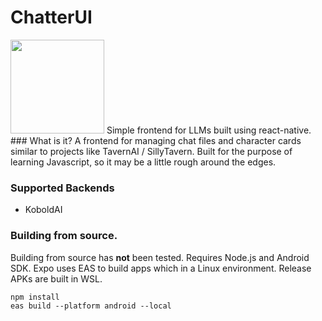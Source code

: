 
# ChatterUI
<img src ="https://github.com/Vali-98/ChatterUI/blob/master/assets/images/adaptive-icon.png" width="150" > 
Simple frontend for LLMs built using react-native. 
### What is it?
A frontend for managing chat files and character cards similar to projects like TavernAI / SillyTavern.
Built for the purpose of learning Javascript, so it may be a little rough around the edges.

### Supported Backends
- KoboldAI

### Building from source.
Building from source has **not** been tested.
Requires Node.js and Android SDK. Expo uses EAS to build apps which in a Linux environment. Release APKs are built in WSL.
```
npm install
eas build --platform android --local
```
